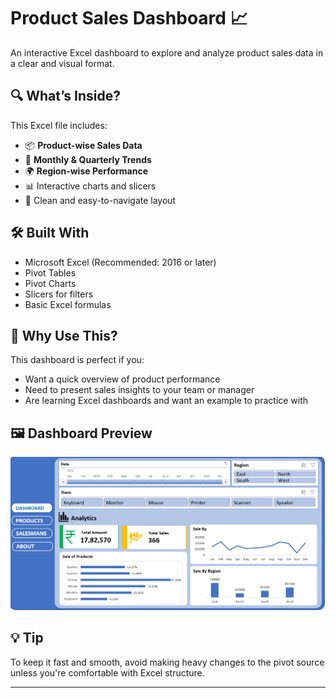 # Product Sales Dashboard 📈
An interactive Excel dashboard to explore and analyze product sales data in a clear and visual format.


## 🔍 What’s Inside?

This Excel file includes:
- 📦 **Product-wise Sales Data**
- 📅 **Monthly & Quarterly Trends**
- 🌍 **Region-wise Performance**
- 📊 Interactive charts and slicers
- 📁 Clean and easy-to-navigate layout


## 🛠️ Built With

- Microsoft Excel (Recommended: 2016 or later)
- Pivot Tables
- Pivot Charts
- Slicers for filters
- Basic Excel formulas


## 📌 Why Use This?

This dashboard is perfect if you:
- Want a quick overview of product performance
- Need to present sales insights to your team or manager
- Are learning Excel dashboards and want an example to practice with


## 🖼️ Dashboard Preview

![Dashboard Screenshot](dashboard-preview.png)


## 💡 Tip

To keep it fast and smooth, avoid making heavy changes to the pivot source unless you're comfortable with Excel structure.

---

